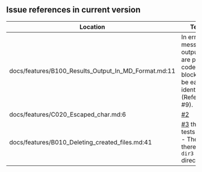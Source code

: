 Issue references in current version
-----------------------------------

Location | Text
---------|-----
docs/features/B100_Results_Output_In_MD_Format.md:11|In error messages, outputs are put in code blocks to be easily identified (Refer to #9).
docs/features/C020_Escaped_char.md:6|[#2](https://github.com/LionelDraghi/bbt/issues/2#issue-2406271975)
docs/features/B010_Deleting_created_files.md:41|[#3](https://github.com/LionelDraghi/bbt/issues/3) this tests fails : - Then there is no `dir3` directory
